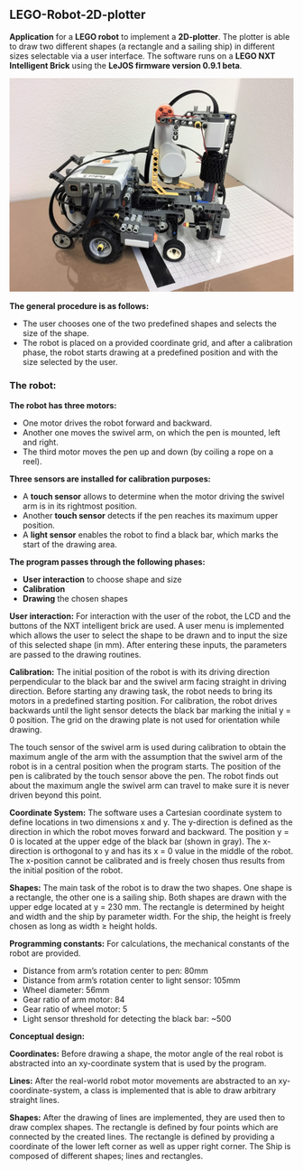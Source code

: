 ## LEGO-Robot-2D-plotter

**Application** for a **LEGO robot** to implement a **2D-plotter**. The plotter is able to draw two different shapes (a rectangle and a sailing ship) in different sizes selectable via a user interface. 
The software runs on a **LEGO NXT Intelligent Brick** using the **LeJOS firmware version 0.9.1 beta**.

![alt text](https://github.com/Hussien-Saleh/LEGO-Robot-2D-plotter/blob/master/lego-robot.png)

**The general procedure is as follows:**
- The user chooses one of the two predefined shapes and selects the size of the shape. 
- The robot is placed on a provided coordinate grid, and after a calibration phase, the robot starts drawing at a predefined position and with the size selected by the user.

### The robot:
**The robot has three motors:** 
- One motor drives the robot forward and backward.
- Another one moves the swivel arm, on which the pen is mounted, left and right. 
- The third motor moves the pen up and down (by coiling a rope on a reel). 

**Three sensors are installed for calibration purposes:**
- A **touch sensor** allows to determine when the motor driving the swivel arm is in its rightmost position. 
- Another **touch sensor** detects if the pen reaches its maximum upper position. 
- A **light sensor** enables the robot to find a black bar, which marks the start of the drawing area.


**The program passes through the following phases:**
- **User interaction** to choose shape and size
- **Calibration**
- **Drawing** the chosen shapes

**User interaction:**
For interaction with the user of the robot, the LCD and the buttons of the NXT intelligent brick are used.
A user menu is implemented which allows the user to select the shape to be drawn and to input the size of this selected shape (in mm). 
After entering these inputs, the parameters are passed to the drawing routines.

**Calibration:**
The initial position of the robot is with its driving direction perpendicular to the black bar and the swivel arm facing straight in driving direction. 
Before starting any drawing task, the robot needs to bring its motors in a predefined starting position. 
For calibration, the robot drives backwards until the light sensor detects the black bar marking the initial y = 0 position. The grid on the drawing plate is not used for orientation while drawing.

The touch sensor of the swivel arm is used during calibration to obtain the maximum angle of the arm with the assumption that the swivel arm of the robot is in a central position when the program starts. 
The position of the pen is calibrated by the touch sensor above the pen. The robot finds out about the maximum angle the swivel arm can travel to make sure it is never driven beyond this point.

**Coordinate System:**
The software uses a Cartesian coordinate system to define locations in two dimensions x and y.
The y-direction is defined as the direction in which the robot moves forward and backward. The position y = 0 is located at the upper edge of the black bar (shown in gray).
The x-direction is orthogonal to y and has its x = 0 value in the middle of the robot. 
The x-position cannot be calibrated and is freely chosen thus results from the initial position of the robot.


**Shapes:**
The main task of the robot is to draw the two shapes. One shape is a rectangle, the other one is a sailing ship. Both shapes are drawn with the upper edge located at y = 230 mm. The rectangle is determined by height and width and the ship by parameter width.
For the ship, the height is freely chosen as long as width ≥ height holds.

**Programming constants:**
For calculations, the mechanical constants of the robot are provided.

- Distance from arm’s rotation center to pen: 80mm
- Distance from arm’s rotation center to light sensor: 105mm
- Wheel diameter: 56mm
- Gear ratio of arm motor: 84
- Gear ratio of wheel motor: 5
- Light sensor threshold for detecting the black bar: ~500

**Conceptual design:**

**Coordinates:**
Before drawing a shape, the motor angle of the real robot is abstracted into an xy-coordinate system that is used by the program.

**Lines:**
After the real-world robot motor movements are abstracted to an xy-coordinate-system, a class is implemented that is able to draw arbitrary straight lines.

**Shapes:**
After the drawing of lines are implemented, they are used then to draw complex shapes. 
The rectangle is defined by four points which are connected by the created lines. The rectangle is defined by providing a coordinate of the lower left corner as well as upper right corner.
The Ship is composed of different shapes; lines and rectangles.
